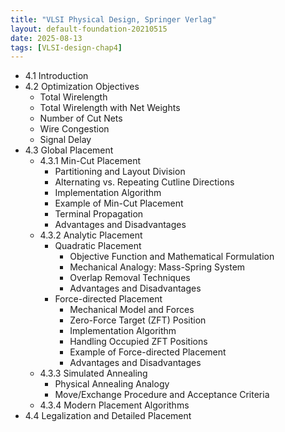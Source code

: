 ```yaml
---
title: "VLSI Physical Design, Springer Verlag"
layout: default-foundation-20210515
date: 2025-08-13
tags: [VLSI-design-chap4]
---
```


- 4.1 Introduction  
- 4.2 Optimization Objectives  
  - Total Wirelength  
  - Total Wirelength with Net Weights  
  - Number of Cut Nets  
  - Wire Congestion  
  - Signal Delay  
- 4.3 Global Placement  
  - 4.3.1 Min-Cut Placement  
    - Partitioning and Layout Division  
    - Alternating vs. Repeating Cutline Directions  
    - Implementation Algorithm  
    - Example of Min-Cut Placement  
    - Terminal Propagation  
    - Advantages and Disadvantages  
  - 4.3.2 Analytic Placement  
    - Quadratic Placement  
      - Objective Function and Mathematical Formulation  
      - Mechanical Analogy: Mass-Spring System  
      - Overlap Removal Techniques  
      - Advantages and Disadvantages  
    - Force-directed Placement  
      - Mechanical Model and Forces  
      - Zero-Force Target (ZFT) Position  
      - Implementation Algorithm  
      - Handling Occupied ZFT Positions  
      - Example of Force-directed Placement  
      - Advantages and Disadvantages  
  - 4.3.3 Simulated Annealing  
    - Physical Annealing Analogy  
    - Move/Exchange Procedure and Acceptance Criteria  
  - 4.3.4 Modern Placement Algorithms  
- 4.4 Legalization and Detailed Placement

